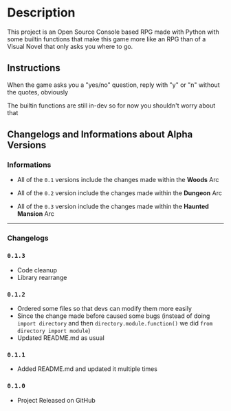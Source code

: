 # Description

This project is an Open Source Console based RPG made with Python with some builtin functions that make this game more like an RPG than of a Visual Novel that only asks you where to go.

## Instructions

When the game asks you a "yes/no" question, reply with "y" or "n" without the quotes, obviously
<!--Update this when the combat function is released-->
The builtin functions are still in-dev so for now you shouldn't worry about that

## Changelogs and Informations about Alpha Versions

### **Informations**

* All of the `0.1` versions include the changes made within the **Woods** Arc

* All of the `0.2` version include the changes made within the **Dungeon** Arc

* All of the `0.3` version include the changes made within the **Haunted Mansion** Arc

----

### **Changelogs**

### `0.1.3`
* Code cleanup
* Library rearrange

### `0.1.2`
* Ordered some files so that devs can modify them more easily
* Since the change made before caused some bugs (instead of doing ```import directory``` and then ```directory.module.function()``` we did ```from directory import module```)
* Updated README.md as usual
### `0.1.1`
* Added README.md and updated it multiple times

### `0.1.0`
* Project Released on GitHub


